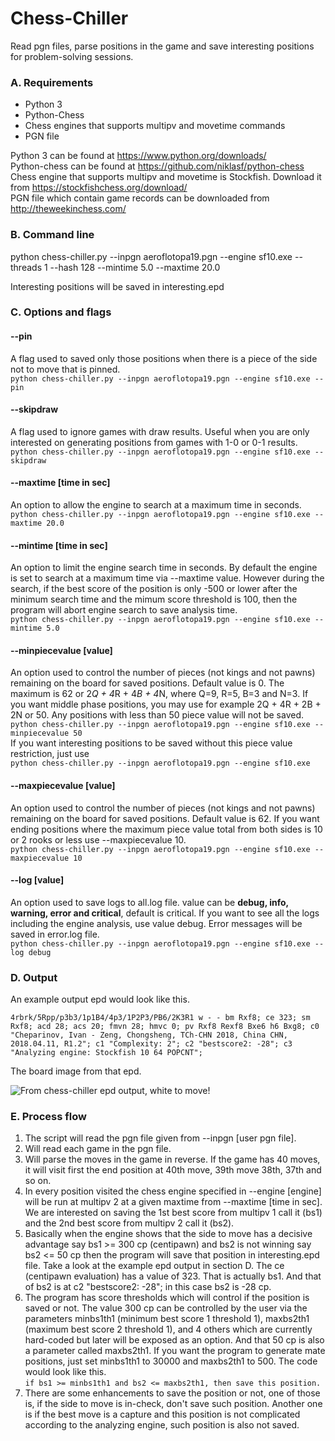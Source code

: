 # Chess-Chiller
Read pgn files, parse positions in the game and save interesting positions for problem-solving sessions.

### A. Requirements
* Python 3 
* Python-Chess 
* Chess engines that supports multipv and movetime commands 
* PGN file

Python 3 can be found at https://www.python.org/downloads/ \
Python-chess can be found at https://github.com/niklasf/python-chess \
Chess engine that supports multipv and movetime is Stockfish. Download it from https://stockfishchess.org/download/ \
PGN file which contain game records can be downloaded from http://theweekinchess.com/

### B. Command line
python chess-chiller.py --inpgn aeroflotopa19.pgn --engine sf10.exe --threads 1 --hash 128 --mintime 5.0 --maxtime 20.0

Interesting positions will be saved in interesting.epd

### C. Options and flags
#### --pin
A flag used to saved only those positions when there is a piece of the side not to move that is pinned.\
`python chess-chiller.py --inpgn aeroflotopa19.pgn --engine sf10.exe --pin`

#### --skipdraw
A flag used to ignore games with draw results. Useful when you are only interested on generating positions from games with 1-0 or 0-1 results.\
`python chess-chiller.py --inpgn aeroflotopa19.pgn --engine sf10.exe --skipdraw`

#### --maxtime [time in sec]
An option to allow the engine to search at a maximum time in seconds.\
`python chess-chiller.py --inpgn aeroflotopa19.pgn --engine sf10.exe --maxtime 20.0`

#### --mintime [time in sec]
An option to limit the engine search time in seconds. By default the engine is set to search at a maximum time via --maxtime value. However during the search, if the best score of the position is only -500 or lower after the minimum search time and the mimum score threshold is 100, then the program will abort engine search to save analysis time.\
`python chess-chiller.py --inpgn aeroflotopa19.pgn --engine sf10.exe --mintime 5.0`

#### --minpiecevalue [value]
An option used to control the number of pieces (not kings and not pawns) remaining on the board for saved positions. Default value is 0. The maximum is 62 or 2*Q + 4*R + 4*B + 4*N, where Q=9, R=5, B=3 and N=3. If you want middle phase positions, you may use for example 2Q + 4R + 2B + 2N or 50. Any positions with less than 50 piece value will not be saved.\
`python chess-chiller.py --inpgn aeroflotopa19.pgn --engine sf10.exe --minpiecevalue 50`\
If you want interesting positions to be saved without this piece value restriction, just use\
`python chess-chiller.py --inpgn aeroflotopa19.pgn --engine sf10.exe`

#### --maxpiecevalue [value]
An option used to control the number of pieces (not kings and not pawns) remaining on the board for saved positions. Default value is 62. If you want ending positions where the maximum piece value total from both sides is 10 or 2 rooks or less use --maxpiecevalue 10.\
`python chess-chiller.py --inpgn aeroflotopa19.pgn --engine sf10.exe --maxpiecevalue 10`

#### --log [value]
An option used to save logs to all.log file. value can be **debug, info, warning, error and critical**, default is critical. If you want to see all the logs including the engine analysis, use value debug. Error messages will be saved in error.log file.\
`python chess-chiller.py --inpgn aeroflotopa19.pgn --engine sf10.exe --log debug`

### D. Output
An example output epd would look like this.

`4rbrk/5Rpp/p3b3/1p1B4/4p3/1P2P3/PB6/2K3R1 w - - bm Rxf8; ce 323; sm Rxf8; acd 28; acs 20; fmvn 28; hmvc 0; pv Rxf8 Rexf8 Bxe6 h6 Bxg8; c0 "Cheparinov, Ivan - Zeng, Chongsheng, TCh-CHN 2018, China CHN, 2018.04.11, R1.2"; c1 "Complexity: 2"; c2 "bestscore2: -28"; c3 "Analyzing engine: Stockfish 10 64 POPCNT";`

The board image from that epd.

![](https://i.imgur.com/0x41SJp.png "From chess-chiller epd output, white to move!")

### E. Process flow
1. The script will read the pgn file given from --inpgn [user pgn file].
2. Will read each game in the pgn file.
3. Will parse the moves in the game in reverse. If the game has 40 moves, it will visit first the end position at 40th move, 39th move 38th, 37th and so on.
4. In every position visited the chess engine specified in --engine [engine] will be run at multipv 2 at a given maxtime from --maxtime [time in sec]. We are interested on saving the 1st best score from multipv 1 call it (bs1) and the 2nd best score from multipv 2 call it (bs2).
5. Basically when the engine shows that the side to move has a decisive advantage say bs1 >= 300 cp (centipawn) and bs2 is not winning say bs2 <= 50 cp then the program will save that position in interesting.epd file. Take a look at the example epd output in section D. The ce (centipawn evaluation) has a value of 323. That is actually bs1. And that of bs2 is at c2 "bestscore2: -28"; in this case bs2 is -28 cp.
6. The program has score thresholds which will control if the position is saved or not. The value 300 cp can be controlled by the user via the parameters minbs1th1 (minimum best score 1 threshold 1), maxbs2th1 (maximum best score 2 threshold 1), and 4 others which are currently hard-coded but later will be exposed as an option. And that 50 cp is also a parameter called maxbs2th1. If you want the program to generate mate positions, just set minbs1th1 to 30000 and maxbs2th1 to 500. The code would look like this.\
`if bs1 >= minbs1th1 and bs2 <= maxbs2th1, then save this position.`
7. There are some enhancements to save the position or not, one of those is, if the side to move is in-check, don't save such position. Another one is if the best move is a capture and this position is not complicated according to the analyzing engine, such position is also not saved.

